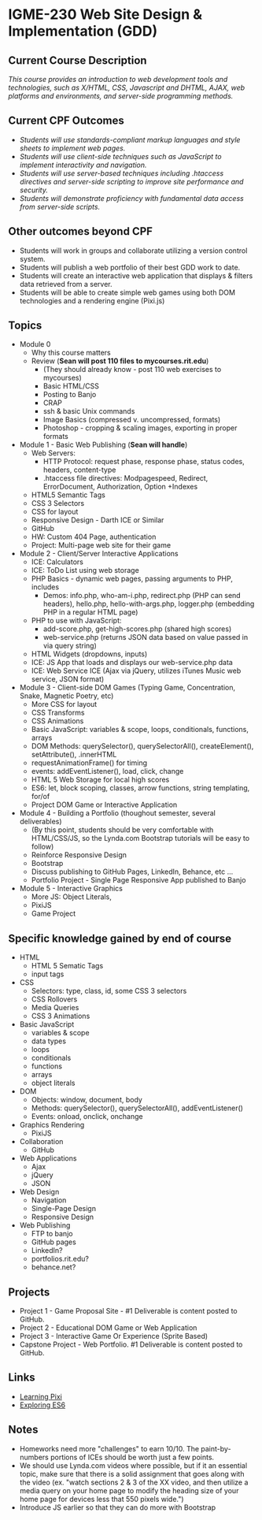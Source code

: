 # IGME-230 Web Site Design & Implementation (GDD)

## Current Course Description
*This course provides an introduction to web development tools and technologies, such as X/HTML, CSS, Javascript and DHTML, AJAX, web platforms and environments, and server-side programming methods.*

## Current CPF Outcomes
* *Students will use standards-compliant markup languages and style sheets to implement web pages.*
* *Students will use client-side techniques such as JavaScript to implement interactivity and navigation.*
* *Students will use server-based techniques including .htaccess directives and server-side scripting to improve site performance and security.*
* *Students will demonstrate proficiency with fundamental data access from server-side scripts.*

## Other outcomes beyond CPF
* Students will work in groups and collaborate utilizing a version control system.
* Students will publish a web portfolio of their best GDD work to date.
* Students will create an interactive web application that displays & filters data retrieved from a server.
* Students will be able to create simple web games using both DOM technologies and a rendering engine (Pixi.js)

## Topics
* Module 0
  * Why this course matters
  * Review (**Sean will post 110 files to mycourses.rit.edu**) 
    * (They should already know - post 110 web exercises to mycourses)
    * Basic HTML/CSS
    * Posting to Banjo
    * CRAP
    * ssh & basic Unix commands
    * Image Basics (compressed v. uncompressed, formats)
    * Photoshop - cropping & scaling images, exporting in proper formats
* Module 1 - Basic Web Publishing (**Sean will handle**) 
  * Web Servers:
    * HTTP Protocol: request phase, response phase, status codes, headers, content-type
    * .htaccess file directives: Modpagespeed, Redirect, ErrorDocument, Authorization, Option +Indexes
  * HTML5 Semantic Tags
  * CSS 3 Selectors
  * CSS for layout
  * Responsive Design - Darth ICE or Similar
  * GitHub
  * HW: Custom 404 Page, authentication
  * Project: Multi-page web site for their game
* Module 2 - Client/Server Interactive Applications
  * ICE: Calculators
  * ICE: ToDo List using web storage
  * PHP Basics - dynamic web pages, passing arguments to PHP, includes
    * Demos: info.php, who-am-i.php, redirect.php (PHP can send headers), hello.php, hello-with-args.php, logger.php (embedding PHP in a regular HTML page) 
  * PHP to use with JavaScript:
    * add-score.php, get-high-scores.php (shared high scores)
    * web-service.php (returns JSON data based on value passed in via query string)
  * HTML Widgets (dropdowns, inputs)
  * ICE: JS App that loads and displays our web-service.php data
  * ICE: Web Service ICE (Ajax via jQuery, utilizes iTunes Music web service, JSON format)
* Module 3 - Client-side DOM Games (Typing Game, Concentration, Snake, Magnetic Poetry, etc)
  * More CSS for layout
  * CSS Transforms
  * CSS Animations
  * Basic JavaScript: variables & scope, loops, conditionals, functions, arrays
  * DOM Methods: querySelector(), querySelectorAll(), createElement(), setAttribute(), .innerHTML
  * requestAnimationFrame() for timing
  * events: addEventListener(), load, click, change
  * HTML 5 Web Storage for local high scores
  * ES6: let, block scoping, classes, arrow functions, string templating, for/of
  * Project DOM Game or Interactive Application
* Module 4 - Building a Portfolio (thoughout semester, several deliverables)
  * (By this point, students should be very comfortable with HTML/CSS/JS, so the Lynda.com Bootstrap tutorials will be easy to follow)
  * Reinforce Responsive Design
  * Bootstrap
  * Discuss publishing to GitHub Pages, LinkedIn, Behance, etc ...
  * Portfolio Project - Single Page Responsive App published to Banjo
* Module 5 - Interactive Graphics
  * More JS: Object Literals, 
  * PixiJS
  * Game Project

## Specific knowledge gained by end of course
* HTML
  * HTML 5 Sematic Tags
  * input tags
* CSS
  * Selectors: type, class, id, some CSS 3 selectors
  * CSS Rollovers
  * Media Queries
  * CSS 3 Animations
* Basic JavaScript
  * variables & scope
  * data types
  * loops
  * conditionals
  * functions
  * arrays
  * object literals
* DOM
  * Objects: window, document, body
  * Methods: querySelector(), querySelectorAll(), addEventListener()
  * Events: onload, onclick, onchange
* Graphics Rendering
  * PixiJS
* Collaboration
  * GitHub
* Web Applications
  * Ajax
  * jQuery
  * JSON
* Web Design
  * Navigation
  * Single-Page Design
  * Responsive Design
* Web Publishing
  * FTP to banjo
  * GitHub pages
  * LinkedIn?
  * portfolios.rit.edu?
  * behance.net?

## Projects
* Project 1 - Game Proposal Site - #1 Deliverable is content posted to GitHub.
* Project 2 - Educational DOM Game or Web Application
* Project 3 - Interactive Game Or Experience (Sprite Based)
* Capstone Project - Web Portfolio. #1 Deliverable is content posted to GitHub.

## Links
* [Learning Pixi](https://github.com/kittykatattack/learningPixi)
* [Exploring ES6](http://exploringjs.com/es6/index.html)

## Notes
* Homeworks need more "challenges" to earn 10/10. The paint-by-numbers portions of ICEs should be worth just a few points.
* We should use Lynda.com videos where possible, but if it an essential topic, make sure that there is a solid assignment that goes along with the video (ex. "watch sections 2 & 3 of the XX video, and then utilize a media query on your home page to modify the heading size of your home page for devices less that 550 pixels wide.")
* Introduce JS earlier so that they can do more with Bootstrap
